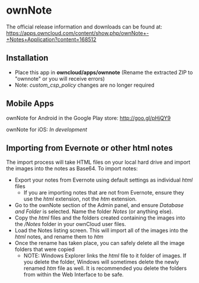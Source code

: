 # ownNote
The official release information and downloads can be found at: https://apps.owncloud.com/content/show.php/ownNote+-+Notes+Application?content=168512

## Installation
- Place this app in **owncloud/apps/ownnote** (Rename the extracted ZIP to "ownnote" or you will receive errors)
- Note: *custom_csp_policy* changes are no longer required

## Mobile Apps
ownNote for Android in the Google Play store: http://goo.gl/pHjQY9

ownNote for iOS: *In development*


## Importing from Evernote or other html notes
The import process will take HTML files on your local hard drive and import the images into the notes as Base64. To import notes:
- Export your notes from Evernote using default settings as individual *html* files
     - If you are importing notes that are not from Evernote, ensure they use the *html* extension, not the *htm* extension. 
- Go to the ownNote section of the Admin panel, and ensure *Database and Folder* is selected. Name the folder *Notes* (or anything else).
- Copy the *html* files and the folders created containing the images into the */Notes* folder in your ownCloud user files.
- Load the Notes listing screen. This will import all of the images into the *html* notes, and rename them to *htm*
- Once the rename has taken place, you can safely delete all the image folders that were copied
     - NOTE: Windows Explorer links the *html* file to it folder of images. If you delete the folder, Windows will sometimes delete the newly renamed *htm* file as well. It is recommended you delete the folders from within the Web Interface to be safe. 
